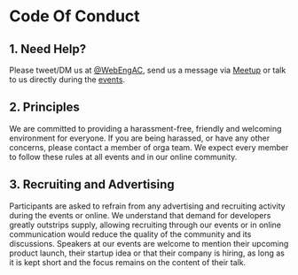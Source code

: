 # Code Of Conduct

## 1. Need Help?

Please tweet/DM us at [@WebEngAC](https://twitter.com/WebEngAC), send us a message via [Meetup](https://www.meetup.com/Web-Engineering-Aachen/)  or talk to us directly during the [events](https://www.meetup.com/Web-Engineering-Duesseldorf/).

## 2. Principles

We are committed to providing a harassment-free, friendly and welcoming environment for everyone.
If you are being harassed, or have any other concerns, please contact a member of orga team. 
We expect every member to follow these rules at all events and in our online community.

## 3. Recruiting and Advertising

Participants are asked to refrain from any advertising and recruiting activity during the events or online.
We understand that demand for developers greatly outstrips supply, allowing recruiting through our events or in online communication would reduce the quality of the community and its discussions.
Speakers at our events are welcome to mention their upcoming product launch, their startup idea or that their company is hiring, as long as it is kept short and the focus remains on the content of their talk.
